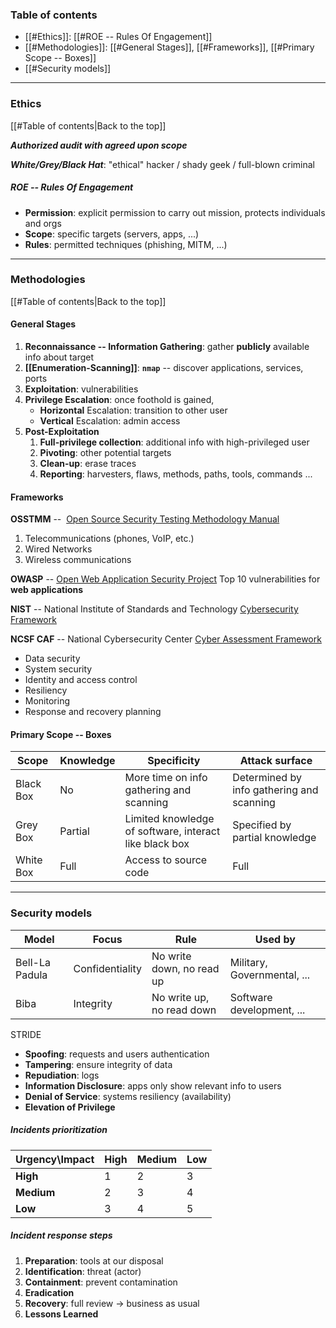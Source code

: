 ### Table of contents
- [[#Ethics]]: [[#ROE -- Rules Of Engagement]]
- [[#Methodologies]]: [[#General Stages]], [[#Frameworks]], [[#Primary Scope -- Boxes]]
- [[#Security models]]

___
### Ethics
[[#Table of contents|Back to the top]]

***Authorized audit with agreed upon scope***

***White/Grey/Black Hat***: "ethical" hacker / shady geek / full-blown criminal

##### ROE -- Rules Of Engagement
- **Permission**: explicit permission to carry out mission, protects individuals and orgs 
- **Scope**: specific targets (servers, apps, ...)
- **Rules**: permitted techniques (phishing, MITM, ...)

___
### Methodologies
[[#Table of contents|Back to the top]]

#### General Stages

1. **Reconnaissance -- Information Gathering**: gather **publicly** available info about target
2. **[[Enumeration-Scanning]]**: **`nmap`** -- discover applications, services, ports
3. **Exploitation**: vulnerabilities
4. **Privilege Escalation**: once foothold is gained, 
	- **Horizontal** Escalation: transition to other user
	- **Vertical** Escalation: admin access
5. **Post-Exploitation**
	1. **Full-privilege collection**: additional info with high-privileged user
	2. **Pivoting**: other potential targets
	3. **Clean-up**: erase traces
	4. **Reporting**: harvesters, flaws, methods, paths, tools, commands ...

#### Frameworks

**OSSTMM** --  [Open Source Security Testing Methodology Manual](https://github.com/mtesauro/owasp-wte/blob/master/temp-projects/wte-docs/contents/usr/share/doc/WTE-Documentation/OSSTMM/OSSTMM.3.pdf)
1. Telecommunications (phones, VoIP, etc.)
2. Wired Networks
3. Wireless communications

**OWASP** -- [Open Web Application Security Project](https://owasp.org/)
Top 10 vulnerabilities for **web applications**

**NIST** -- National Institute of Standards and Technology [Cybersecurity Framework](https://www.nist.gov/cyberframework)

**NCSF CAF** -- National Cybersecurity Center [Cyber Assessment Framework](https://www.ncsc.gov.uk/collection/caf/caf-principles-and-guidance)
- Data security
- System security
- Identity and access control
- Resiliency
- Monitoring
- Response and recovery planning

#### Primary Scope -- Boxes

| Scope     | Knowledge | Specificity                                            | Attack surface                            |
| --------- | --------- | ------------------------------------------------------ | ----------------------------------------- |
| Black Box | No        | More time on info gathering and scanning               | Determined by info gathering and scanning |
| Grey Box  | Partial   | Limited knowledge of software, interact like black box | Specified by partial knowledge            |
| White Box | Full      | Access to source code                                  | Full                                      |

___
### Security models

| Model          | Focus           | Rule                      | Used by                     |
| -------------- | --------------- | ------------------------- | --------------------------- |
| Bell-La Padula | Confidentiality | No write down, no read up | Military, Governmental, ... |
| Biba           | Integrity       | No write up, no read down | Software development, ...   |

STRIDE
- **Spoofing**: requests and users authentication
- **Tampering**: ensure integrity of data
- **Repudiation**: logs
- **Information Disclosure**: apps only show relevant info to users
- **Denial of Service**: systems resiliency (availability)
- **Elevation of Privilege**

##### Incidents prioritization

| Urgency\Impact | High | Medium | Low |
| -------------- | ---- | ------ | --- |
| **High**       | 1    | 2      | 3   |
| **Medium**     | 2    | 3      | 4   |
| **Low**        | 3    | 4      | 5   |

##### Incident response steps

1. **Preparation**: tools at our disposal
2. **Identification**: threat (actor)
3. **Containment**: prevent contamination
4. **Eradication**
5. **Recovery**: full review $\rightarrow$ business as usual
6. **Lessons Learned**
